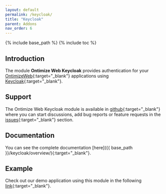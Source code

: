 ```yaml
---
layout: default
permalink: /keycloak/
title: "Keycloak"
parent: Addons
nav_order: 6
---
```


{% include base_path %}
{% include toc %}

## Introduction

The module **Ontimize Web Keycloak** provides authentication for your [OntimizeWeb](https://github.com/OntimizeWeb/ontimize-web-ngx){:target="_blank"} applications using [Keycloak](https://www.keycloak.org/){:target="_blank"}.

## Support

The Ontimize Web Keycloak module is available in [github](https://github.com/OntimizeWeb/ontimize-web-ngx-keycloak){:target="_blank"} where you can start discussions, add bug reports or feature requests in the [issues](https://github.com/OntimizeWeb/ontimize-web-ngx-keycloak/issues){:target="_blank"} section.

## Documentation

You can see the complete documentation [here]({{ base_path }}/keycloak/overview/){:target="_blank"}.

## Example

Check out our demo application using this module in the following [link](https://github.com/OntimizeWeb/ontimize-web-ngx-keycloak-demo){:target="_blank"}.
